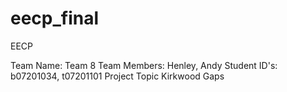 # eecp_final
EECP 

Team Name: Team 8
Team Members: Henley, Andy
Student ID's: b07201034,	t07201101
Project Topic Kirkwood Gaps
